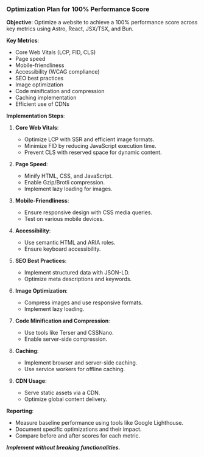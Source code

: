 ### Optimization Plan for 100% Performance Score

**Objective**: Optimize a website to achieve a 100% performance score across key metrics using Astro, React, JSX/TSX, and Bun.

**Key Metrics**:
- Core Web Vitals (LCP, FID, CLS)
- Page speed
- Mobile-friendliness
- Accessibility (WCAG compliance)
- SEO best practices
- Image optimization
- Code minification and compression
- Caching implementation
- Efficient use of CDNs

**Implementation Steps**:

1. **Core Web Vitals**:
   - Optimize LCP with SSR and efficient image formats.
   - Minimize FID by reducing JavaScript execution time.
   - Prevent CLS with reserved space for dynamic content.

2. **Page Speed**:
   - Minify HTML, CSS, and JavaScript.
   - Enable Gzip/Brotli compression.
   - Implement lazy loading for images.

3. **Mobile-Friendliness**:
   - Ensure responsive design with CSS media queries.
   - Test on various mobile devices.

4. **Accessibility**:
   - Use semantic HTML and ARIA roles.
   - Ensure keyboard accessibility.

5. **SEO Best Practices**:
   - Implement structured data with JSON-LD.
   - Optimize meta descriptions and keywords.

6. **Image Optimization**:
   - Compress images and use responsive formats.
   - Implement lazy loading.

7. **Code Minification and Compression**:
   - Use tools like Terser and CSSNano.
   - Enable server-side compression.

8. **Caching**:
   - Implement browser and server-side caching.
   - Use service workers for offline caching.

9. **CDN Usage**:
   - Serve static assets via a CDN.
   - Optimize global content delivery.

**Reporting**:
- Measure baseline performance using tools like Google Lighthouse.
- Document specific optimizations and their impact.
- Compare before and after scores for each metric.

***Implement without breaking functionalities.***